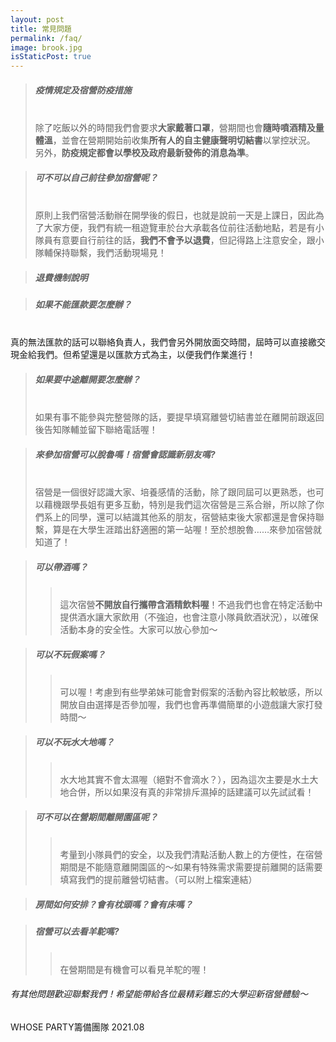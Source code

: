 ```yaml
---
layout: post
title: 常見問題
permalink: /faq/
image: brook.jpg
isStaticPost: true
---
```

>##### 疫情規定及宿營防疫措施
><br>除了吃飯以外的時間我們會要求**大家戴著口罩**，營期間也會**隨時噴酒精及量體溫**，並會在營期開始前收集**所有人的自主健康聲明切結書**以掌控狀況。<br>
另外，**防疫規定都會以學校及政府最新發佈的消息為準**。

>##### 可不可以自己前往參加宿營呢？
><br>原則上我們宿營活動辦在開學後的假日，也就是說前一天是上課日，因此為了大家方便，我們有統一租遊覽車於台大承載各位前往活動地點，若是有小隊員有意要自行前往的話，**我們不會予以退費**，但記得路上注意安全，跟小隊輔保持聯繫，我們活動現場見！

>##### 退費機制說明
>

>##### 如果不能匯款要怎麼辦？
<br>真的無法匯款的話可以聯絡負責人，我們會另外開放面交時間，屆時可以直接繳交現金給我們。但希望還是以匯款方式為主，以便我們作業進行！

>##### 如果要中途離開要怎麼辦？
><br>如果有事不能參與完整營隊的話，要提早填寫離營切結書並在離開前跟返回後告知隊輔並留下聯絡電話喔！

>##### 來參加宿營可以脫魯嗎！宿營會認識新朋友嗎?
><br>宿營是一個很好認識大家、培養感情的活動，除了跟同屆可以更熟悉，也可以藉機跟學長姐有更多互動，特別是我們這次宿營是三系合辦，所以除了你們系上的同學，還可以結識其他系的朋友，宿營結束後大家都還是會保持聯繫，算是在大學生涯踏出舒適圈的第一站喔！至於想脫魯……來參加宿營就知道了！

>##### 可以帶酒嗎？
>><br>這次宿營**不開放自行攜帶含酒精飲料喔**！不過我們也會在特定活動中提供酒水讓大家飲用（不強迫，也會注意小隊員飲酒狀況），以確保活動本身的安全性。大家可以放心參加～

>##### 可以不玩假案嗎？
>><br>可以喔！考慮到有些學弟妹可能會對假案的活動內容比較敏感，所以開放自由選擇是否參加喔，我們也會再準備簡單的小遊戲讓大家打發時間～

>##### 可以不玩水大地嗎？
>><br>水大地其實不會太濕喔（絕對不會滴水？），因為這次主要是水土大地合併，所以如果沒有真的非常排斥濕掉的話建議可以先試試看！

>##### 可不可以在營期間離開園區呢？
>><br>考量到小隊員們的安全，以及我們清點活動人數上的方便性，在宿營期間是不能隨意離開園區的～如果有特殊需求需要提前離開的話需要填寫我們的提前離營切結書。（可以附上檔案連結）

>##### 房間如何安排？會有枕頭嗎？會有床嗎？
>

>##### 宿營可以去看羊駝嗎?
>><br>在營期間是有機會可以看見羊駝的喔！

###### 有其他問題歡迎聯繫我們！希望能帶給各位最精彩難忘的大學迎新宿營體驗～

<right>WHOSE PARTY籌備團隊 2021.08</right>
